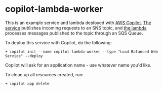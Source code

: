 # copilot-lambda-worker

This is an example service and lambda deployed with [AWS Copilot](https://github.com/dannyrandall/copilot-cli).
[The service](./index.js) publishes incoming requests to an SNS topic, and [the lambda](./lambdas/worker/index.js) processes messages published to the topic through an SQS Queue.

To deploy this service with Copilot, do the following:
```console
➜ copilot init --name copilot-lambda-worker --type "Load Balanced Web Service" --deploy
```
Copilot will ask for an application name - use whatever name you'd like.

To clean up all resources created, run:
```copilot
➜ copilot app delete
```